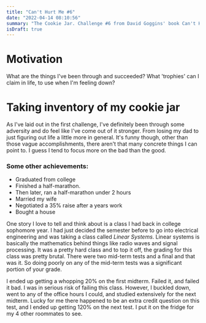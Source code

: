 ```yaml
---
title: "Can't Hurt Me #6"
date: "2022-04-14 08:10:56"  
summary: "The Cookie Jar. Challenge #6 from David Goggins' book Can't Hurt Me"
isDraft: true
---
```


# Motivation

What are the things I've been through and succeeded? What 'trophies' can I claim in life, to use when I'm feeling down?

# Taking inventory of my cookie jar

As I've laid out in the first challenge, I've definitely been through some adversity and do feel like I've come out of
it stronger. From losing my dad to just figuring out life a little more in general. It's funny though, other than those
vague accomplishments, there aren't that many concrete things I can point to. I guess I tend to focus more on the bad
than the good.

### Some other achievements:

- Graduated from college
- Finished a half-marathon.
- Then later, ran a half-marathon under 2 hours
- Married my wife
- Negotiated a 35% raise after a years work
- Bought a house

One story I love to tell and think about is a class I had back in college sophomore year. I had just decided the
semester before to go into electrical engineering and was taking a class called *Linear Systems*. Linear systems is
basically the mathematics behind things like radio waves and signal processing. It was a pretty hard class and to top it
off, the grading for this class was pretty brutal. There were two mid-term tests and a final and that was it. So doing
poorly on any of the mid-term tests was a significant portion of your grade.

I ended up getting a whopping 20% on the first midterm. Failed it, and failed it bad. I was in serious risk of failing
this class. However, I buckled down, went to any of the office hours I could, and studied extensively for the next
midterm. Lucky for me there happened to be an extra credit question on this test, and I ended up getting 120% on the
next test. I put it on the fridge for my 4 other roommates to see.
